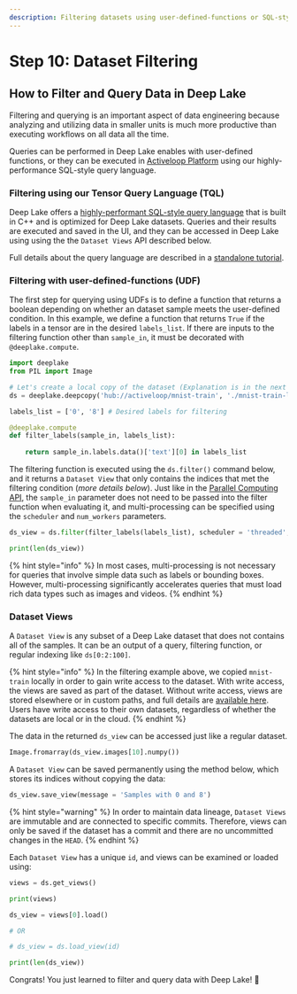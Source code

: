 ```yaml
---
description: Filtering datasets using user-defined-functions or SQL-style queries.
---
```


# Step 10: Dataset Filtering

## How to Filter and Query Data in Deep Lake

Filtering and querying is an important aspect of data engineering because analyzing and utilizing data in smaller units is much more productive than executing workflows on all data all the time.&#x20;

Queries can be performed in Deep Lake enables with user-defined functions, or they can be executed in [Activeloop Platform](https://app.activeloop.ai/) using our highly-performance SQL-style query language.

### Filtering using our Tensor Query Language (TQL)

Deep Lake offers a [highly-performant SQL-style query language](../../performance-features/querying-datasets/) that is built in C++ and is optimized for Deep Lake datasets. Queries and their results are executed and saved in the UI, and they can be accessed in Deep Lake using using the the `Dataset Views` API described below.

Full details about the query language are described in a [standalone tutorial](../../performance-features/querying-datasets/).

### Filtering with user-defined-functions (UDF)

The first step for querying using UDFs is to define a function that returns a boolean depending on whether an dataset sample meets the user-defined condition. In this example, we define a function that returns `True` if the labels in a tensor are in the desired `labels_list`. If there are inputs to the filtering function other than `sample_in`, it must be decorated with `@deeplake.compute`.

```python
import deeplake
from PIL import Image

# Let's create a local copy of the dataset (Explanation is in the next section)
ds = deeplake.deepcopy('hub://activeloop/mnist-train', './mnist-train-local') 
```

```python
labels_list = ['0', '8'] # Desired labels for filtering

@deeplake.compute
def filter_labels(sample_in, labels_list):
    
    return sample_in.labels.data()['text'][0] in labels_list
```

The filtering function is executed using the `ds.filter()` command below, and it returns a `Dataset View` that only contains the indices that met the filtering condition (_more details below_). Just like in the [Parallel Computing API](parallel-computing.md), the `sample_in` parameter does not need to be passed into the filter function when evaluating it, and multi-processing can be specified using the `scheduler` and `num_workers` parameters.

```python
ds_view = ds.filter(filter_labels(labels_list), scheduler = 'threaded', num_workers = 0)
```

```python
print(len(ds_view))
```

{% hint style="info" %}
In most cases, multi-processing is not necessary for queries that involve simple data such as labels or bounding boxes. However, multi-processing significantly accelerates queries that must load rich data types such as images and videos.
{% endhint %}

### Dataset Views

A `Dataset View` is any subset of a Deep Lake dataset that does not contains all of the samples. It can be an output of a query, filtering function, or regular indexing like `ds[0:2:100]`.

{% hint style="info" %}
In the filtering example above, we copied `mnist-train` locally in order to gain write access to the dataset. With write access, the views are saved as part of the dataset. Without write access, views are stored elsewhere or in custom paths, and full details are [available here](https://api-docs.activeloop.ai/#hub.Dataset.save\_view). Users have write access to their own datasets, regardless of whether the datasets are local or in the cloud.
{% endhint %}

The data in the returned `ds_view` can be accessed just like a regular dataset.&#x20;

```python
Image.fromarray(ds_view.images[10].numpy())
```

A `Dataset View` can be saved permanently using the method below, which stores its indices without copying the data:

```python
ds_view.save_view(message = 'Samples with 0 and 8')
```

{% hint style="warning" %}
In order to maintain data lineage, `Dataset Views` are immutable and are connected to specific commits. Therefore, views can only be saved if the dataset has a commit and there are no uncommitted changes in the `HEAD`.&#x20;
{% endhint %}

Each `Dataset View` has a unique `id`, and views can be examined or loaded using:

```python
views = ds.get_views()

print(views)
```

```python
ds_view = views[0].load()

# OR

# ds_view = ds.load_view(id)
```

```python
print(len(ds_view))
```

Congrats! You just learned to filter and query data with Deep Lake! 🎈

